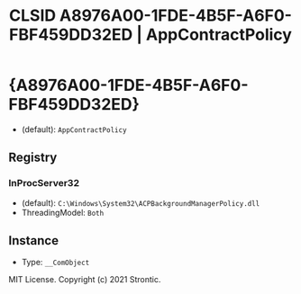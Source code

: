 ﻿---
title: "CLSID A8976A00-1FDE-4B5F-A6F0-FBF459DD32ED | AppContractPolicy"
excerpt: What is COM-Object CLSID A8976A00-1FDE-4B5F-A6F0-FBF459DD32ED?
---

# {A8976A00-1FDE-4B5F-A6F0-FBF459DD32ED}

* (default): `AppContractPolicy`

## Registry


### InProcServer32

* (default): `C:\Windows\System32\ACPBackgroundManagerPolicy.dll`
* ThreadingModel: `Both`

## Instance

* Type: `__ComObject`

MIT License. Copyright (c) 2021 Strontic.


